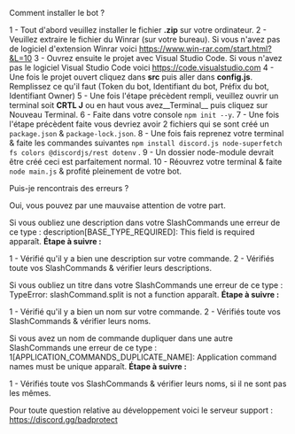 Comment installer le bot ?

1 - Tout d'abord veuillez installer le fichier __.zip__ sur votre ordinateur.
2 - Veuillez extraire le fichier du Winrar (sur votre bureau). Si vous n'avez pas de logiciel d'extension Winrar voici https://www.win-rar.com/start.html?&L=10
3 - Ouvrez ensuite le projet avec Visual Studio Code. Si vous n'avez pas le logiciel Visual Studio Code voici https://code.visualstudio.com
4 - Une fois le projet ouvert cliquez dans __src__ puis aller dans __config.js__. Remplissez ce qu'il faut (Token du bot, Identifiant du bot, Préfix du bot, Identifiant Owner)
5 - Une fois l'étape précèdent rempli, veuillez ouvrir un terminal soit __CRTL J__ ou en haut vous avez__Terminal__ puis cliquez sur Nouveau Terminal.
6 - Faite dans votre console `npm init --y`.
7 - Une fois l'étape précèdent faite vous devriez avoir 2 fichiers qui se sont créé un `package.json` & `package-lock.json`.
8 - Une fois fais reprenez votre terminal & faite les commandes suivantes `npm install discord.js node-superfetch fs colors @discordjs/rest dotenv` .
9 - Un dossier node-module devrait être créé ceci est parfaitement normal.
10 - Réouvrez votre terminal & faite `node main.js` & profité pleinement de votre bot.
 

Puis-je rencontrais des erreurs ?

Oui, vous pouvez par une mauvaise attention de votre part.

Si vous oubliez une description dans votre SlashCommands une erreur de ce type : description[BASE_TYPE_REQUIRED]: This field is required apparaît.
__Étape à suivre :__

1 - Vérifié qu'il y a bien une description sur votre commande.
2 - Vérifiés toute vos SlashCommands & vérifier leurs descriptions.


Si vous oubliez un titre dans votre SlashCommands une erreur de ce type : TypeError: slashCommand.split is not a function apparaît.
__Étape à suivre :__

1 - Vérifié qu'il y a bien un nom sur votre commande.
2 - Vérifiés toute vos SlashCommands & vérifier leurs noms.

Si vous avez un nom de commande dupliquer dans une autre SlashCommands une erreur de ce type : 1[APPLICATION_COMMANDS_DUPLICATE_NAME]: Application command names must be unique apparaît.
__Étape à suivre :__

1 - Vérifiés toute vos SlashCommands & vérifier leurs noms, si il ne sont pas les mêmes.


Pour toute question relative au développement voici le serveur support : https://discord.gg/badprotect
